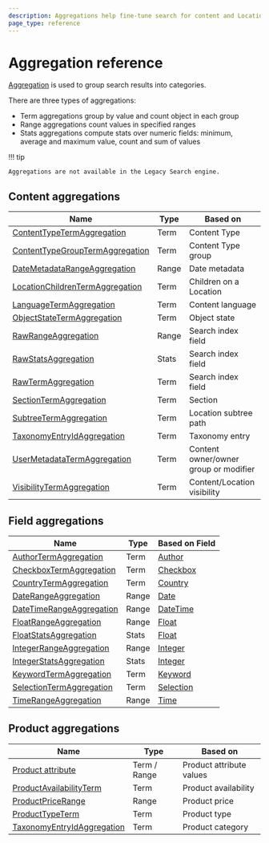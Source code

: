```yaml
---
description: Aggregations help fine-tune search for content and Locations by grouping results into categories.
page_type: reference
---
```


# Aggregation reference

[Aggregation](search_api.md#aggregation) is used to group search results into categories.

There are three types of aggregations:

- Term aggregations group by value and count object in each group
- Range aggregations count values in specified ranges
- Stats aggregations compute stats over numeric fields: minimum, average and maximum value, count and sum of values

!!! tip

    Aggregations are not available in the Legacy Search engine.

## Content aggregations

|Name | Type | Based on|
|---|---|---|
|[ContentTypeTermAggregation](contenttypeterm_aggregation.md) | Term | Content Type  |
|[ContentTypeGroupTermAggregation](contenttypegroupterm_aggregation.md) | Term | Content Type group |
|[DateMetadataRangeAggregation](datemetadatarange_aggregation.md) | Range | Date metadata |
|[LocationChildrenTermAggregation](locationchildrenterm_aggregation.md) | Term | Children on a Location |
|[LanguageTermAggregation](languageterm_aggregation.md) | Term | Content language |
|[ObjectStateTermAggregation](objectstateterm_aggregation.md) | Term | Object state |
|[RawRangeAggregation](rawrange_aggregation.md) | Range | Search index field |
|[RawStatsAggregation](rawstats_aggregation.md) | Stats | Search index field |
|[RawTermAggregation](rawterm_aggregation.md) | Term | Search index field |
|[SectionTermAggregation](sectionterm_aggregation.md) | Term | Section |
|[SubtreeTermAggregation](subtreeterm_aggregation.md) | Term | Location subtree path |
|[TaxonomyEntryIdAggregation](taxonomyentryid_aggregation.md) | Term | Taxonomy entry |
|[UserMetadataTermAggregation](usermetadataterm_aggregation.md) | Term | Content owner/owner group or modifier |
|[VisibilityTermAggregation](visibilityterm_aggregation.md) | Term | Content/Location visibility |

## Field aggregations

|Name | Type | Based on Field|
|---|---|---|
|[AuthorTermAggregation](authorterm_aggregation.md) | Term | [Author](authorfield.md) |
|[CheckboxTermAggregation](checkboxterm_aggregation.md) | Term |[Checkbox](checkboxfield.md)|
|[CountryTermAggregation](countryterm_aggregation.md) | Term |[Country](countryfield.md)|
|[DateRangeAggregation](daterange_aggregation.md) | Range |[Date](datefield.md)|
|[DateTimeRangeAggregation](datetimerange_aggregation.md) | Range |[DateTime](dateandtimefield.md)|
|[FloatRangeAggregation](floatrange_aggregation.md) | Range |[Float](floatfield.md)|
|[FloatStatsAggregation](floatstats_aggregation.md) | Stats |[Float](floatfield.md)|
|[IntegerRangeAggregation](integerrange_aggregation.md) | Range |[Integer](integerfield.md)|
|[IntegerStatsAggregation](integerstats_aggregation.md) | Stats |[Integer](integerfield.md)|
|[KeywordTermAggregation](keywordterm_aggregation.md) | Term |[Keyword](keywordfield.md)|
|[SelectionTermAggregation](selectionterm_aggregation.md) | Term |[Selection](selectionfield.md)|
|[TimeRangeAggregation](timerange_aggregation.md) | Range |[Time](timefield.md)|

## Product aggregations

|Name | Type | Based on|
|---|---|---|
|[Product attribute](product_attribute_aggregations.md) | Term / Range | Product attribute values |
|[ProductAvailabilityTerm](productavailabilityterm_aggregation.md) | Term | Product availability |
|[ProductPriceRange](productpricerange_aggregation.md) | Range | Product price |
|[ProductTypeTerm](producttypeterm_aggregation.md) | Term | Product type |
|[TaxonomyEntryIdAggregation](taxonomyentryid_aggregation.md) | Term | Product category |
